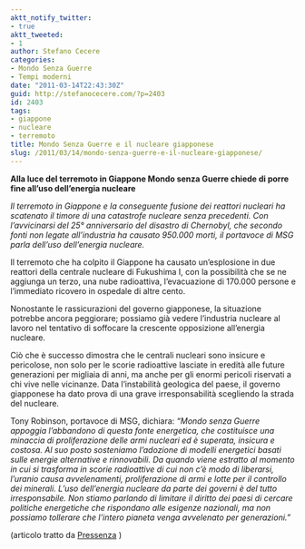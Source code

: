 ```yaml
---
aktt_notify_twitter:
- true
aktt_tweeted:
- 1
author: Stefano Cecere
categories:
- Mondo Senza Guerre
- Tempi moderni
date: "2011-03-14T22:43:30Z"
guid: http://stefanocecere.com/?p=2403
id: 2403
tags:
- giappone
- nucleare
- terremoto
title: Mondo Senza Guerre e il nucleare giapponese
slug: /2011/03/14/mondo-senza-guerre-e-il-nucleare-giapponese/
---
```


**Alla luce del terremoto in Giappone Mondo senza Guerre chiede di porre fine all’uso dell’energia nucleare**

_Il terremoto in Giappone e la conseguente fusione dei reattori nucleari ha scatenato il timore di una catastrofe nucleare senza precedenti. Con l’avvicinarsi del 25° anniversario del disastro di Chernobyl, che secondo fonti non legate all’industria ha causato 950.000 morti, il portavoce di MSG parla dell’uso dell’energia nucleare._

Il terremoto che ha colpito il Giappone ha causato un’esplosione in due reattori della centrale nucleare di Fukushima I, con la possibilità che se ne aggiunga un terzo, una nube radioattiva, l’evacuazione di 170.000 persone e l’immediato ricovero in ospedale di altre cento.

Nonostante le rassicurazioni del governo giapponese, la situazione potrebbe ancora peggiorare; possiamo già vedere l’industria nucleare al lavoro nel tentativo di soffocare la crescente opposizione all’energia nucleare.

Ciò che è successo dimostra che le centrali nucleari sono insicure e pericolose, non solo per le scorie radioattive lasciate in eredità alle future generazioni per migliaia di anni, ma anche per gli enormi pericoli riservati a chi vive nelle vicinanze. Data l’instabilità geologica del paese, il governo giapponese ha dato prova di una grave irresponsabilità scegliendo la strada del nucleare.

Tony Robinson, portavoce di MSG, dichiara: _“Mondo senza Guerre appoggia l’abbandono di questa fonte energetica, che costituisce una minaccia di proliferazione delle armi nucleari ed è superata, insicura e costosa. Al suo posto sosteniamo l’adozione di modelli energetici basati sulle energie alternative e rinnovabili. Da quando viene estratto al momento in cui si trasforma in scorie radioattive di cui non c’è modo di liberarsi, l’uranio causa avvelenamenti, proliferazione di armi e lotte per il controllo dei minerali. L’uso dell’energia nucleare da parte dei governi è del tutto irresponsabile. Non stiamo parlando di limitare il diritto dei paesi di cercare politiche energetiche che rispondano alle esigenze nazionali, ma non possiamo tollerare che l’intero pianeta venga avvelenato per generazioni.”_

(articolo tratto da [Pressenza](http://www.pressenza.com/npermalink/world-without-wars-calls-for-a-rapid-end-to-the-use-of-nuclear-energy-in-the-light-of-japanese-earthquake) )
